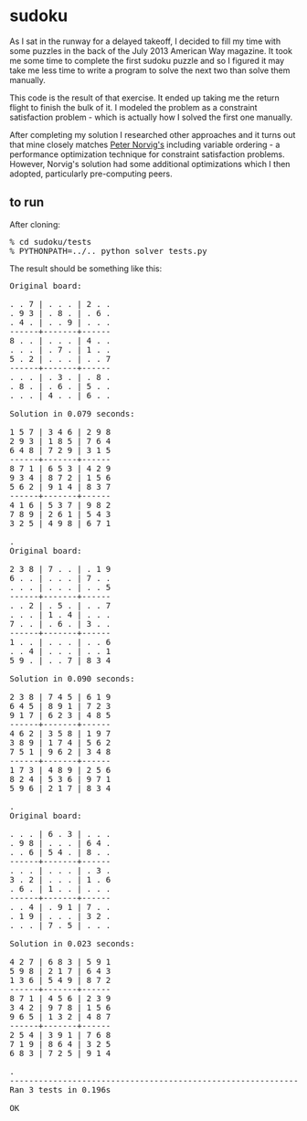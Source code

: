 sudoku
======

As I sat in the runway for a delayed takeoff, I decided to fill my time with some puzzles in the back of the July 2013 American Way magazine.  It took me some time to complete the first sudoku puzzle and so I figured it may take me less time to write a program to solve the next two than solve them manually.

This code is the result of that exercise.  It ended up taking me the return flight to finish the bulk of it.  I modeled the problem as a constraint satisfaction problem - which is actually how I solved the first one manually.

After completing my solution I researched other approaches and it turns out that mine closely matches [Peter Norvig's](http://norvig.com/sudoku.html) including variable ordering - a performance optimization technique for constraint satisfaction problems.  However, Norvig's solution had some additional optimizations which I then adopted, particularly pre-computing peers.

to run
------
After cloning:
<pre>
% cd sudoku/tests
% PYTHONPATH=../.. python solver_tests.py 
</pre>

The result should be something like this:
<pre>
Original board:

. . 7 | . . . | 2 . .
. 9 3 | . 8 . | . 6 .
. 4 . | . . 9 | . . .
------+-------+------
8 . . | . . . | 4 . .
. . . | . 7 . | 1 . .
5 . 2 | . . . | . . 7
------+-------+------
. . . | . 3 . | . 8 .
. 8 . | . 6 . | 5 . .
. . . | 4 . . | 6 . .

Solution in 0.079 seconds:

1 5 7 | 3 4 6 | 2 9 8
2 9 3 | 1 8 5 | 7 6 4
6 4 8 | 7 2 9 | 3 1 5
------+-------+------
8 7 1 | 6 5 3 | 4 2 9
9 3 4 | 8 7 2 | 1 5 6
5 6 2 | 9 1 4 | 8 3 7
------+-------+------
4 1 6 | 5 3 7 | 9 8 2
7 8 9 | 2 6 1 | 5 4 3
3 2 5 | 4 9 8 | 6 7 1

.
Original board:

2 3 8 | 7 . . | . 1 9
6 . . | . . . | 7 . .
. . . | . . . | . . 5
------+-------+------
. . 2 | . 5 . | . . 7
. . . | 1 . 4 | . . .
7 . . | . 6 . | 3 . .
------+-------+------
1 . . | . . . | . . 6
. . 4 | . . . | . . 1
5 9 . | . . 7 | 8 3 4

Solution in 0.090 seconds:

2 3 8 | 7 4 5 | 6 1 9
6 4 5 | 8 9 1 | 7 2 3
9 1 7 | 6 2 3 | 4 8 5
------+-------+------
4 6 2 | 3 5 8 | 1 9 7
3 8 9 | 1 7 4 | 5 6 2
7 5 1 | 9 6 2 | 3 4 8
------+-------+------
1 7 3 | 4 8 9 | 2 5 6
8 2 4 | 5 3 6 | 9 7 1
5 9 6 | 2 1 7 | 8 3 4

.
Original board:

. . . | 6 . 3 | . . .
. 9 8 | . . . | 6 4 .
. . 6 | 5 4 . | 8 . .
------+-------+------
. . . | . . . | . 3 .
3 . 2 | . . . | 1 . 6
. 6 . | 1 . . | . . .
------+-------+------
. . 4 | . 9 1 | 7 . .
. 1 9 | . . . | 3 2 .
. . . | 7 . 5 | . . .

Solution in 0.023 seconds:

4 2 7 | 6 8 3 | 5 9 1
5 9 8 | 2 1 7 | 6 4 3
1 3 6 | 5 4 9 | 8 7 2
------+-------+------
8 7 1 | 4 5 6 | 2 3 9
3 4 2 | 9 7 8 | 1 5 6
9 6 5 | 1 3 2 | 4 8 7
------+-------+------
2 5 4 | 3 9 1 | 7 6 8
7 1 9 | 8 6 4 | 3 2 5
6 8 3 | 7 2 5 | 9 1 4

.
----------------------------------------------------------------------
Ran 3 tests in 0.196s

OK
</pre>
